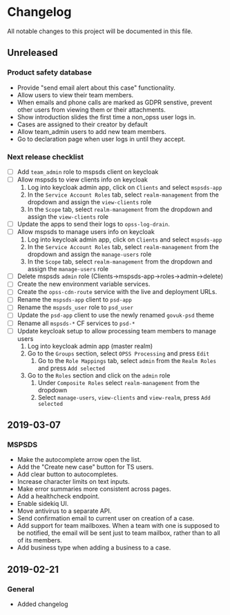# Changelog
All notable changes to this project will be documented in this file.

## Unreleased
### Product safety database
- Provide "send email alert about this case" functionality.
- Allow users to view their team members.
- When emails and phone calls are marked as GDPR senstive, prevent other users from viewing them or their attachments.
- Show introduction slides the first time a non_opss user logs in.
- Cases are assigned to their creator by default
- Allow team_admin users to add new team members.
- Go to declaration page when user logs in until they accept.

<!-- ### Cosmetics -->

### Next release checklist
- [ ] Add `team_admin` role to mspsds client on keycloak
- [ ] Allow mspsds to view clients info on keycloak
    1. Log into keycloak admin app, click on `Clients` and select `mspsds-app`
    1. In the `Service Account Roles` tab, select `realm-management` from the dropdown and assign the `view-clients` role
    1. In the `Scope` tab, select `realm-management` from the dropdown and assign the `view-clients` role
- [ ] Update the apps to send their logs to `opss-log-drain`.
- [ ] Allow mspsds to manage users info on keycloak
    1. Log into keycloak admin app, click on `Clients` and select `mspsds-app`
    1. In the `Service Account Roles` tab, select `realm-management` from the dropdown and assign the `manage-users` role
    1. In the `Scope` tab, select `realm-management` from the dropdown and assign the `manage-users` role
- [ ] Delete mspsds `admin` role (Clients->mspsds-app->roles->admin->delete)
- [ ] Create the new environment variable services.
- [ ] Create the `opss-cdn-route` service with the live and deployment URLs.
- [ ] Rename the `mspsds-app` client to `psd-app`
- [ ] Rename the `mspsds_user` role to `psd_user`
- [ ] Update the `psd-app` client to use the newly renamed `govuk-psd` theme
- [ ] Rename all `mspsds-*` CF services to `psd-*`
- [ ] Update keycloak setup to allow processing team members to manage users
    1. Log into keycloak admin app (master realm)
    1. Go to the `Groups` section, select `OPSS Processing` and press `Edit`
        1. Go to the `Role Mappings` tab, select `admin` from the `Realm Roles` and press `Add selected`
    1. Go to the `Roles` section and click on the `admin` role
        1. Under `Composite Roles` select `realm-management` from the dropdown
        1. Select `manage-users`, `view-clients` and `view-realm`, press `Add selected`


## 2019-03-07
### MSPSDS
- Make the autocomplete arrow open the list.
- Add the "Create new case" button for TS users.
- Add clear button to autocompletes.
- Increase character limits on text inputs.
- Make error summaries more consistent across pages.
- Add a healthcheck endpoint.
- Enable sidekiq UI.
- Move antivirus to a separate API.
- Send confirmation email to current user on creation of a case.
- Add support for team mailboxes. When a team with one is supposed to be notified, the email will be sent just to
team mailbox, rather than to all of its members.
- Add business type when adding a business to a case.


## 2019-02-21
### General
- Added changelog
